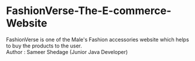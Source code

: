 # FashionVerse-The-E-commerce-Website
FashionVerse is one of the Male's Fashion accessories website which helps to buy the products to the user.
<br>
Author : Sameer Shedage (Junior Java Developer)
